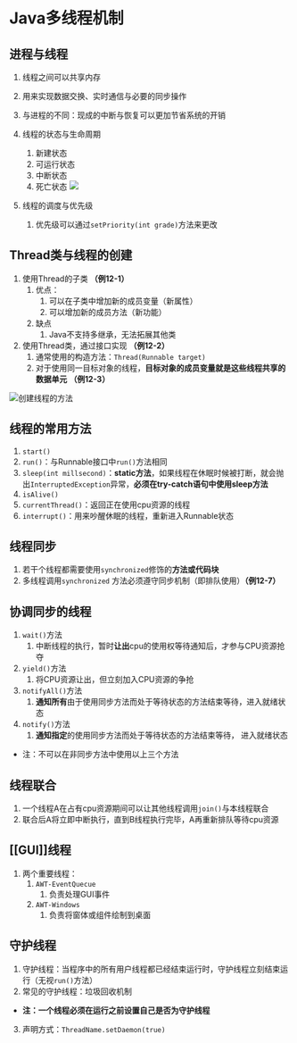 # Java多线程机制

## 进程与线程
1. 线程之间可以共享内存
2. 用来实现数据交换、实时通信与必要的同步操作
3. 与进程的不同：现成的中断与恢复可以更加节省系统的开销
4. 线程的状态与生命周期
	1. 新建状态
	2. 可运行状态
	3. 中断状态
	4. 死亡状态
![](https://s2.loli.net/2022/03/28/wf1z3jeMvVr9Np4.png)

5. 线程的调度与优先级
	1. 优先级可以通过`setPriority(int grade)`方法来更改


## Thread类与线程的创建
1. 使用Thread的子类 **（例12-1）**
	1. 优点：
		1. 可以在子类中增加新的成员变量（新属性）
		2. 可以增加新的成员方法（新功能）
	2. 缺点
		1. Java不支持多继承，无法拓展其他类
2. 使用Thread类，通过接口实现 **（例12-2）**
	1. 通常使用的构造方法：`Thread(Runnable target)`
	2. 对于使用同一目标对象的线程，**目标对象的成员变量就是这些线程共享的数据单元** **（例12-3）**

![创建线程的方法](https://s2.loli.net/2022/03/24/kaDzy5CR1hlujQ4.png)



## 线程的常用方法
1. `start()`
2. `run()`：与Runnable接口中`run()`方法相同
3. `sleep(int millsecond)`：**static方法**，如果线程在休眠时候被打断，就会抛出`InterruptedException`异常，**必须在try-catch语句中使用sleep方法**
4. `isAlive()`
5. `currentThread()`：返回正在使用cpu资源的线程
6. `interrupt()`：用来吵醒休眠的线程，重新进入Runnable状态


## 线程同步
1. 若干个线程都需要使用`synchronized`修饰的**方法或代码块**
2. 多线程调用`synchronized` 方法必须遵守同步机制（即排队使用）**（例12-7）**


## 协调同步的线程
1. `wait()`方法
	1. 中断线程的执行，暂时**让出**cpu的使用权等待通知后，才参与CPU资源抢夺
2. `yield()`方法
	1. 将CPU资源让出，但立刻加入CPU资源的争抢
3. `notifyAll()`方法
	1. **通知所有**由于使用同步方法而处于等待状态的方法结束等待，进入就绪状态
4. `notify()`方法
	1. **通知指定**的使用同步方法而处于等待状态的方法结束等待， 进入就绪状态
- 注：不可以在非同步方法中使用以上三个方法
 

## 线程联合
1. 一个线程A在占有cpu资源期间可以让其他线程调用`join()`与本线程联合
2. 联合后A将立即中断执行，直到B线程执行完毕，A再重新排队等待cpu资源

## [[GUI]]线程
1. 两个重要线程：
	1. `AWT-EventQuecue`
		1. 负责处理GUI事件
	2. `AWT-Windows`
		1. 负责将窗体或组件绘制到桌面


## 守护线程
1. 守护线程：当程序中的所有用户线程都已经结束运行时，守护线程立刻结束运行（无视`run()`方法）
2. 常见的守护线程：垃圾回收机制
- **注：一个线程必须在运行之前设置自己是否为守护线程**
3. 声明方式：`ThreadName.setDaemon(true)`
